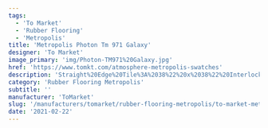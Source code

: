 ```yaml
---
tags:
  - 'To Market'
  - 'Rubber Flooring'
  - 'Metropolis'
title: 'Metropolis Photon Tm 971 Galaxy'
designer: 'To Market'
image_primary: 'img/Photon-TM971%20Galaxy.jpg'
href: 'https://www.tomkt.com/atmosphere-metropolis-swatches'
description: 'Straight%20Edge%20Tile%3A%2038%22%20x%2038%22%20Interlocking%20Tile%3A%2037%22%20x%2037%22'
category: 'Rubber Flooring Metropolis'
subtitle: ''
manufacturer: 'ToMarket'
slug: '/manufacturers/tomarket/rubber-flooring-metropolis/to-market-metropolis-photon-tm-971-galaxy'
date: '2021-02-22'
---
```

